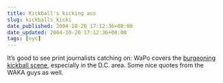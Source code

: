 ```yaml
---
title: Kickball's kicking ass
slug: kickballs_kicki
date_published: 2004-10-20 17:12:36+00:00
date_updated: 2004-10-20 17:12:36+00:00
tags: [nyc]
---
```

It’s good to see print journalists catching on: WaPo covers the [burgeoning kickball scene](http://www.washingtonpost.com/wp-dyn/articles/A43319-2004Oct18.html?sub=AR), especially in the D.C. area. Some nice quotes from the WAKA guys as well.
